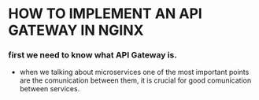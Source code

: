 # HOW TO IMPLEMENT AN API GATEWAY IN NGINX

### first we need to know what API Gateway is.
- when we talking about microservices one of the most important points are the comunication between them, it is crucial for good comunication between services.